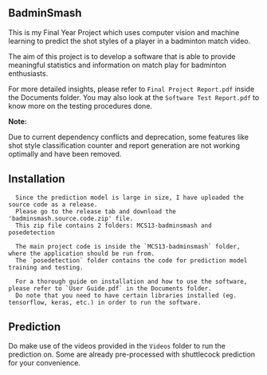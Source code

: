 ## BadminSmash

This is my Final Year Project which uses computer vision and machine learning to predict the shot styles of a player in a badminton match video.

The aim of this project is to develop a software that is able to provide meaningful statistics and information on match play for badminton enthusiasts.

For more detailed insights, please refer to `Final Project Report.pdf` inside the Documents folder. You may also look at the `Software Test Report.pdf` to know more on the testing procedures done.

**Note:**

Due to current dependency conflicts and deprecation, some features like shot style classification counter and report generation are not working optimally and have been removed.

## Installation

```plaintext
  Since the prediction model is large in size, I have uploaded the source code as a release.
  Please go to the release tab and download the 'badminsmash.source.code.zip' file.
  This zip file contains 2 folders: MCS13-badminsmash and posedetection

  The main project code is inside the `MCS13-badminsmash` folder, where the application should be run from.
  The `posedetection` folder contains the code for prediction model training and testing.

  For a thorough guide on installation and how to use the software, please refer to `User Guide.pdf` in the Documents folder.
  Do note that you need to have certain libraries installed (eg. tensorflow, keras, etc.) in order to run the software.
```

## Prediction

Do make use of the videos provided in the `Videos` folder to run the prediction on. Some are already pre-processed with shuttlecock prediction for your convenience.
